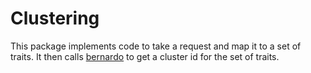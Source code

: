 # Clustering

This package implements code to take a request and map it to a set of traits.
It then calls [bernardo](../../bernardo) to get a cluster id for the set of traits.
